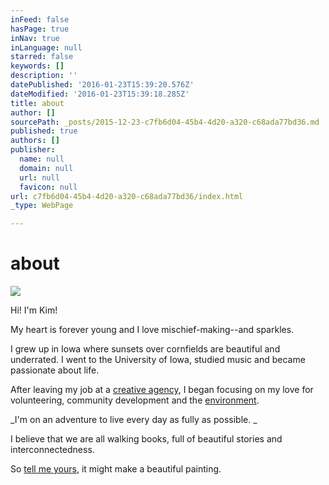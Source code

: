 ```yaml
---
inFeed: false
hasPage: true
inNav: true
inLanguage: null
starred: false
keywords: []
description: ''
datePublished: '2016-01-23T15:39:20.576Z'
dateModified: '2016-01-23T15:39:18.285Z'
title: about
author: []
sourcePath: _posts/2015-12-23-c7fb6d04-45b4-4d20-a320-c68ada77bd36.md
published: true
authors: []
publisher:
  name: null
  domain: null
  url: null
  favicon: null
url: c7fb6d04-45b4-4d20-a320-c68ada77bd36/index.html
_type: WebPage

---
```

# about
![](https://the-grid-user-content.s3-us-west-2.amazonaws.com/1cf1b303-ee5a-4759-976b-e4da031a9a3b.jpg)

Hi! I'm Kim!

My heart is forever young and I love mischief-making--and sparkles.

I grew up in Iowa where sunsets over cornfields are beautiful and underrated. I went to the University of Iowa, studied music and became passionate about life.

After leaving my job at a [creative agency][0], I began focusing on my love for volunteering, community development and the [environment][1].

_I'm on an adventure to live every day as fully as possible. _

I believe that we are all walking books, full of beautiful stories and interconnectedness.

So [tell me yours][2], it might make a beautiful painting.

[0]: http://agendanyc.com/
[1]: https://earthmatter.org/
[2]: mailto:kkullmer@gmail.com